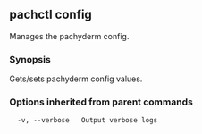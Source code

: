 ## pachctl config

Manages the pachyderm config.

### Synopsis


Gets/sets pachyderm config values.

### Options inherited from parent commands

```
  -v, --verbose   Output verbose logs
```

